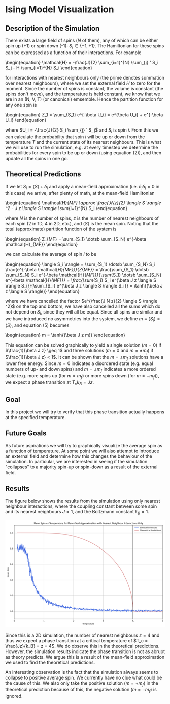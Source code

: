 # Ising Model Visualization
## Description of the Simulation
There exists a large field of spins ($N$ of them), any of which can be either spin up (+1) or spin down (-1): $S_i \in \{-1, +1\}$. The Hamiltonian for these spins can be expressed as a function of their interactions. For example

\begin{equation}
    \mathcal{H} = -\frac{J}{2} \sum_{i=1}^{N} \sum_{j} ' S_i S_j - H \sum_{i=1}^{N} S_i
\end{equation}

for interactions with nearest neighbours only (the prime denotes summation over nearest neighbours), where we set the external field $H$ to zero for the moment. Since the number of spins is constant, the volume is constant (the spins don't move), and the temperature is held constant, we know that we are in an (N, V, T) (or canonical) emsemble. Hence the partition function for any one spin is

\begin{equation}
    Z_1 = \sum_{S_1} e^{-\beta U_i} = e^{\beta U_i} + e^{-\beta U_i}
\end{equation}

where $U_i = -\frac{J}{2} S_i \sum_{j} ' S_j$ and $S_i$ is spin $i$. From this we can calculate the probability that spin $i$ will be up or down from the temperature $T$ and the current state of its nearest neighbours. This is what we will use to run the simulation, e.g. at every timestep we determine the probabilities for every spin to be up or down (using equation (2)), and then update all the spins in one go.

## Theoretical Predictions
If we let $S_i = \langle S \rangle + \delta_i$ and apply a mean-field approximation (i.e. $\delta_i \delta_j = 0$ in this case) we arrive, after plenty of math, at the mean-field Hamiltonian

\begin{equation}
    \mathcal{H}_{MF} \approx \frac{JNz}{2} \langle S \rangle ^2 - J z \langle S \rangle \sum_{i=1}^{N} S_i
\end{equation}

where $N$ is the number of spins, $z$ is the number of nearest neighbours of each spin (2 in 1D, 4 in 2D, etc.), and $\langle S \rangle$ is the mean spin. Noting that the total (approximate) partition function of the system is

\begin{equation}
    Z_{MF} = \sum_{S_1} \dotsb \sum_{S_N} e^{-\beta \mathcal{H}_{MF}}
\end{equation}

we can calculate the average of spin $i$ to be

\begin{equation}
    \langle S_i \rangle = \sum_{S_1} \dotsb \sum_{S_N} S_i \frac{e^{-\beta \mathcal{H}_{MF}}}{Z_{MF}} = \frac{\sum_{S_1} \dotsb \sum_{S_N} S_i e^{-\beta \mathcal{H}_{MF}}}{\sum_{S_1} \dotsb \sum_{S_N} e^{-\beta \mathcal{H}_{MF}}} = \frac{\sum_{S_i} S_i e^{\beta J z \langle S \rangle S_i}}{\sum_{S_i} e^{\beta J z \langle S \rangle S_i}} = \tanh{(\beta J z \langle S \rangle)}
\end{equation}

where we have cancelled the factor $e^{\frac{J N z}{2} \langle S \rangle ^2}$ on the top and bottom, we have also cancelled all the sums which do not depend on $S_i$, since they will all be equal. Since all spins are similar and we have introduced no asymmetries into the system, we define $m \equiv \langle S_i \rangle = \langle S \rangle$, and equation (5) becomes

\begin{equation}
    m = \tanh{(\beta J z m)}
\end{equation}

This equation can be solved graphically to yield a single solution ($m=0$) if $\frac{1}{\beta J z} \geq 1$ and three solutions ($m=0$ and $m=\pm m_f$) if $\frac{1}{\beta J z} < 1$. It can be shown that the $m=\pm m_f$ solutions have a lower free energy. Since $m=0$ indicates a disordered state (e.g. equal numbers of up- and down spins) and $m=\pm m_f$ indicates a more ordered state (e.g. more spins up (for $m=m_f$) or more spins down (for $m=-m_f$)), we expect a phase transition at $T_c k_B = J z$.

## Goal
In this project we will try to verify that this phase transition actually happens at the specified temperature.

## Future Goals
As future aspirations we will try to graphically visualize the average spin as a function of temperature. At some point we will also attempt to introduce an external field and determine how this changes the behaviour of the simulation. In particular, we are interested in seeing if the simulation "collapses" to a majority spin-up or spin-down as a result of the external field.

## Results
The figure below shows the results from the simulation using only nearest neighbour interactions, where the coupling constant between some spin and its nearest neighbours $J=1$, and the Boltzmann constant $k_B = 1$.

![Nearest Neighbour Interactions](markdown/nearest_neighbour_graph.png)

Since this is a 2D simulation, the number of nearest neighbours $z = 4$ and thus we expect a phase transition at a critical temperature of $T_c = \frac{Jz}{k_B} = z = 4$. We do observe this in the theoretical predictions. However, the simulation results indicate the phase transition is not as abrupt as theory predicts. We argue this is a result of the mean-field approximation we used to find the theoretical predictions.

An interesting observation is the fact that the simulation always seems to collapse to positive average spin. We currently have no clue what could be the cause of this. We also only take the positive solution ($m=+m_f$) in the theoretical prediction because of this, the negative solution ($m=-m_f$) is ignored.
